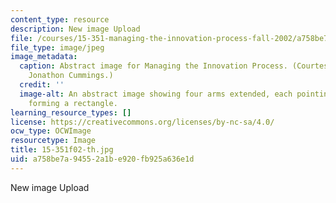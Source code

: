 ```yaml
---
content_type: resource
description: New image Upload
file: /courses/15-351-managing-the-innovation-process-fall-2002/a758be7a94552a1be920fb925a636e1d_15-351f02-th.jpg
file_type: image/jpeg
image_metadata:
  caption: Abstract image for Managing the Innovation Process. (Courtesy of Prof.
    Jonathon Cummings.)
  credit: ''
  image-alt: An abstract image showing four arms extended, each pointing at the next,
    forming a rectangle.
learning_resource_types: []
license: https://creativecommons.org/licenses/by-nc-sa/4.0/
ocw_type: OCWImage
resourcetype: Image
title: 15-351f02-th.jpg
uid: a758be7a-9455-2a1b-e920-fb925a636e1d
---
```

New image Upload